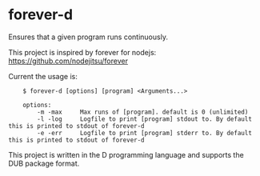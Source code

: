 forever-d
=========

Ensures that a given program runs continuously.

This project is inspired by forever for nodejs: https://github.com/nodejitsu/forever

Current the usage is:
```
	$ forever-d [options] [program] <Arguments...>
	
	options:
		-m -max		Max runs of [program]. default is 0 (unlimited)
		-l -log		Logfile to print [program] stdout to. By default this is printed to stdout of forever-d
		-e -err		Logfile to print [program] stderr to. By default this is printed to stdout of forever-d
```

This project is written in the D programming language and supports the DUB package format.

